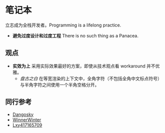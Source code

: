 # 笔记本

立志成为全栈开发者。Programming is a lifelong practice.

- **避免过度设计和过度工程** There is no such thing as a Panacea.

## 观点

- **实效为上** 采用实际效果最好的方案，即使从技术观点看 workaround 并不优雅。
  - *盘古之白* 在等宽渲染的上下文中，全角字符（不包括全角中文标点符号）与半角字符之间使用一个半角空格分开。

## 同行参考

- [Dangosky](https://notes.dangosky.com/)
- [WinnerWinter](https://notes.winnerwinter.com/)
- [Lxy417165709](https://github.com/Lxy417165709/Notes)
